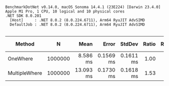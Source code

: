```

BenchmarkDotNet v0.14.0, macOS Sonoma 14.4.1 (23E224) [Darwin 23.4.0]
Apple M1 Pro, 1 CPU, 10 logical and 10 physical cores
.NET SDK 8.0.201
  [Host]     : .NET 8.0.2 (8.0.224.6711), Arm64 RyuJIT AdvSIMD
  DefaultJob : .NET 8.0.2 (8.0.224.6711), Arm64 RyuJIT AdvSIMD


```
| Method        | N       | Mean      | Error     | StdDev    | Ratio | RatioSD | Gen0    | Gen1    | Gen2    | Allocated | Alloc Ratio |
|-------------- |-------- |----------:|----------:|----------:|------:|--------:|--------:|--------:|--------:|----------:|------------:|
| OneWhere      | 1000000 |  8.586 ms | 0.1569 ms | 0.1611 ms |  1.00 |    0.03 | 31.2500 | 31.2500 | 31.2500 |      4 MB |        1.00 |
| MultipleWhere | 1000000 | 13.093 ms | 0.1730 ms | 0.1618 ms |  1.53 |    0.03 | 31.2500 | 31.2500 | 31.2500 |      4 MB |        1.00 |
